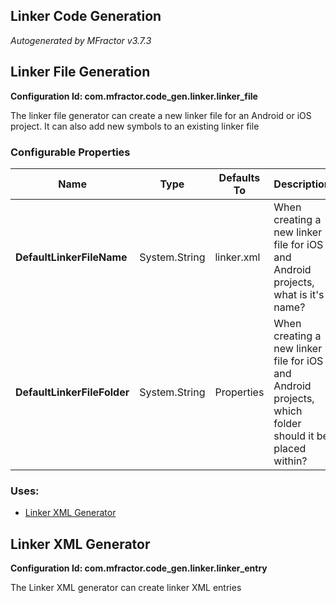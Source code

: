 ## Linker Code Generation
*Autogenerated by MFractor v3.7.3*
## Linker File Generation

**Configuration Id: com.mfractor.code_gen.linker.linker_file**

The linker file generator can create a new linker file for an Android or iOS project. It can also add new symbols to an existing linker file


### Configurable Properties

| Name | Type | Defaults To | Description |
|------|------|-------------|-------------|
| **DefaultLinkerFileName** | System.String | linker.xml | When creating a new linker file for iOS and Android projects, what is it's name? |
| **DefaultLinkerFileFolder** | System.String | Properties | When creating a new linker file for iOS and Android projects, which folder should it be placed within? |

### Uses:

 * [Linker XML Generator](/code-generation/linker.md#linker-xml-generator)


## Linker XML Generator

**Configuration Id: com.mfractor.code_gen.linker.linker_entry**

The Linker XML generator can create linker XML entries


